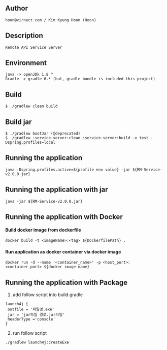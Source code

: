 ## Author

```
hoon@virnect.com / Kim Kyung Hoon (Hoon)
```

## Description      
```
Remote API Service Server
```

## Environment

```
java -> openJDk 1.8 ^
Gradle -> gradle 6.* (but, gradle bundle is included this project)
```

## Build

```
$ ./gradlew clean build
```

## Build jar 

```
$ ./gradlew bootJar (@deprecated)
$ ./gradlew :service-server:clean :service-server:build -x test -Dspring.profiles=local
```

## Running the application

```shell script
java -Dspring.profiles.active=${profile env value} -jar ${RM-Service-v2.0.0.jar}
```

## Running the application with jar

```shell script
java -jar ${RM-Service-v2.0.0.jar}
```


## Running the application with Docker

#### Build docker image from dockerfile
```shell script
docker build -t <imageName>:<tag> ${DockerfilePath} .
```

#### Run application as docker container via docker image
```shell script
docker run -d --name '<container_name>' -p <host_port>:<container_port> ${docker image name}
```
## Running the application with Package
1. add follow script into build.gradle
```
launch4j { 
 outfile = '파일명.exe'
 jar = 'jar파일 경로.jar파일'
 headerType ='console'
}
```
2. run follow script
```shell script
./gradlew launch4j:createExe
```
